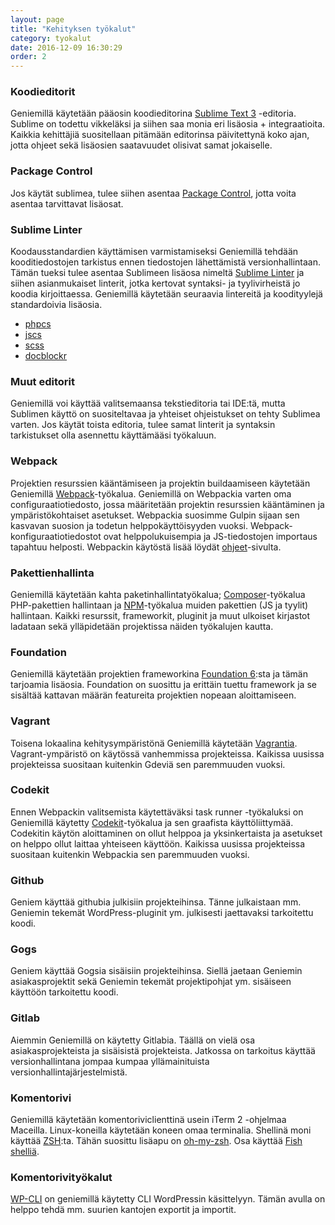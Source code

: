 ```yaml
---
layout: page
title: "Kehityksen työkalut"
category: tyokalut
date: 2016-12-09 16:30:29
order: 2
---
```


### Koodieditorit

Geniemillä käytetään pääosin koodieditorina [Sublime Text 3](https://www.sublimetext.com/) -editoria. Sublime on todettu vikkeläksi ja siihen saa monia eri lisäosia + integraatioita. Kaikkia kehittäjiä suositellaan pitämään editorinsa päivitettynä koko ajan, jotta ohjeet sekä lisäosien saatavuudet olisivat samat jokaiselle.

### Package Control

Jos käytät sublimea, tulee siihen asentaa [Package Control](https://packagecontrol.io/), jotta voita asentaa tarvittavat lisäosat.

### Sublime Linter

Koodausstandardien käyttämisen varmistamiseksi Geniemillä tehdään kooditiedostojen tarkistus ennen tiedostojen lähettämistä versionhallintaan. Tämän tueksi tulee asentaa Sublimeen lisäosa nimeltä [Sublime Linter](http://www.sublimelinter.com/en/latest/) ja siihen asianmukaiset linterit, jotka kertovat syntaksi- ja tyylivirheistä jo koodia kirjoittaessa. Geniemillä käytetään seuraavia lintereitä ja koodityylejä standardoivia lisäosia.

- [phpcs](https://packagecontrol.io/packages/SublimeLinter-phpcs)
- [jscs](https://packagecontrol.io/packages/SublimeLinter-jscs)
- [scss](https://packagecontrol.io/packages/SublimeLinter-contrib-scss-lint)
- [docblockr](https://packagecontrol.io/packages/DocBlockr)

### Muut editorit

Geniemillä voi käyttää valitsemaansa tekstieditoria tai IDE:tä, mutta Sublimen käyttö on suositeltavaa ja yhteiset ohjeistukset on tehty Sublimea varten. Jos käytät toista editoria, tulee samat linterit ja syntaksin tarkistukset olla asennettu käyttämääsi työkaluun.

### Webpack

Projektien resurssien kääntämiseen ja projektin buildaamiseen käytetään Geniemillä [Webpack](https://webpack.github.io/)-työkalua. Geniemillä on Webpackia varten oma configuraatiotiedosto, jossa määritetään projektin resurssien kääntäminen ja ympäristökohtaiset asetukset. Webpackia suosimme Gulpin sijaan sen kasvavan suosion ja todetun helppokäyttöisyyden vuoksi. Webpack-konfiguraatiotiedostot ovat helppolukuisempia ja JS-tiedostojen importaus tapahtuu helposti. Webpackin käytöstä lisää löydät [ohjeet](http://practices.geniem.io/ohjeet)-sivulta.

### Pakettienhallinta

Geniemillä käytetään kahta paketinhallintatyökalua; [Composer](https://getcomposer.org/)-työkalua PHP-pakettien hallintaan ja [NPM](https://www.npmjs.com/)-työkalua muiden pakettien (JS ja tyylit) hallintaan. Kaikki resurssit, frameworkit, pluginit ja muut ulkoiset kirjastot ladataan sekä ylläpidetään projektissa näiden työkalujen kautta.

### Foundation

Geniemillä käytetään projektien frameworkina [Foundation 6](http://foundation.zurb.com/sites.html):sta ja tämän tarjoamia lisäosia. Foundation on suosittu ja erittäin tuettu framework ja se sisältää kattavan määrän featureita projektien nopeaan aloittamiseen.

<!---
### Gdev

Tekstikappale tulossa..

---->

### Vagrant

Toisena lokaalina kehitysympäristönä Geniemillä käytetään [Vagrantia](https://www.vagrantup.com/). Vagrant-ympäristö on käytössä vanhemmissa projekteissa. Kaikissa uusissa projekteissa suositaan kuitenkin Gdeviä sen paremmuuden vuoksi.

### Codekit

Ennen Webpackin valitsemista käytettäväksi task runner -työkaluksi on Geniemillä käytetty [Codekit](https://incident57.com/codekit/)-työkalua ja sen graafista käyttöliittymää. Codekitin käytön aloittaminen on ollut helppoa ja yksinkertaista ja asetukset on helppo ollut laittaa yhteiseen käyttöön. Kaikissa uusissa projekteissa suositaan kuitenkin Webpackia sen paremmuuden vuoksi.

### Github

Geniem käyttää githubia julkisiin projekteihinsa. Tänne julkaistaan mm. Geniemin tekemät WordPress-pluginit ym. julkisesti jaettavaksi tarkoitettu koodi.

### Gogs

Geniem käyttää Gogsia sisäisiin projekteihinsa. Siellä jaetaan Geniemin asiakasprojektit sekä Geniemin tekemät projektipohjat ym. sisäiseen käyttöön tarkoitettu koodi.

### Gitlab

Aiemmin Geniemillä on käytetty Gitlabia. Täällä on vielä osa asiakasprojekteista ja sisäisistä projekteista. Jatkossa on tarkoitus käyttää versionhallintana jompaa kumpaa yllämainituista versionhallintajärjestelmistä.

### Komentorivi

Geniemillä käytetään komentoriviclienttinä usein iTerm 2 -ohjelmaa Maceilla. Linux-koneilla käytetään koneen omaa terminalia. Shellinä moni käyttää [ZSH](http://zsh.org/):ta. Tähän suosittu lisäapu on [oh-my-zsh](http://ohmyz.sh/). Osa käyttää [Fish shelliä](https://fishshell.com/).

### Komentorivityökalut

[WP-CLI](http://wp-cli.org) on geniemillä käytetty CLI WordPressin käsittelyyn. Tämän avulla on helppo tehdä mm. suurien kantojen exportit ja importit.

